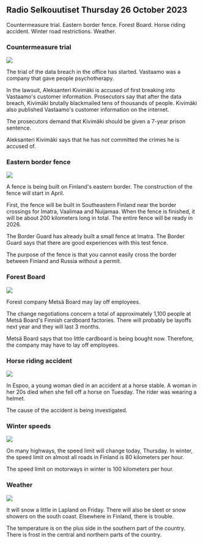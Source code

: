 ## Radio Selkouutiset Thursday 26 October 2023

Countermeasure trial. Eastern border fence. Forest Board. Horse riding accident. Winter road restrictions. Weather.

### Countermeasure trial

![](https://images.cdn.yle.fi/image/upload/c_crop,h_2875,w_5112,x_0,y_568/ar_1.7777777777777777,c_fill,g_faces,h_675,w_1200/dpr_1.0/q_auto:eco/f_auto/fl_lossy/v1698305049/39-1191484653a13e7df175)

The trial of the data breach in the office has started. Vastaamo was a company that gave people psychotherapy.

In the lawsuit, Aleksanteri Kivimäki is accused of first breaking into Vastaamo's customer information. Prosecutors say that after the data breach, Kivimäki brutally blackmailed tens of thousands of people. Kivimäki also published Vastaamo's customer information on the internet.

The prosecutors demand that Kivimäki should be given a 7-year prison sentence.

Aleksanteri Kivimäki says that he has not committed the crimes he is accused of.

### Eastern border fence

![](https://images.cdn.yle.fi/image/upload/c_crop,h_2243,w_3993,x_0,y_0/ar_1.7777777777777777,c_fill,g_faces,h_675,w_1200/dpr_1.0/q_auto:eco/f_auto/fl_lossy/v1698323397/39-1191724653a55b2a04b0)

A fence is being built on Finland's eastern border. The construction of the fence will start in April.

First, the fence will be built in Southeastern Finland near the border crossings for Imatra, Vaalimaa and Nuijamaa. When the fence is finished, it will be about 200 kilometers long in total. The entire fence will be ready in 2026.

The Border Guard has already built a small fence at Imatra. The Border Guard says that there are good experiences with this test fence.

The purpose of the fence is that you cannot easily cross the border between Finland and Russia without a permit.

### Forest Board

![](https://images.cdn.yle.fi/image/upload/c_crop,h_2267,w_4031,x_0,y_0/ar_1.7777777777777777,c_fill,g_faces,h_675,w_1200/dpr_1.0/q_auto:eco/f_auto/fl_lossy/v1698319726/39-1191672653a4ca1724ad)

Forest company Metsä Board may lay off employees.

The change negotiations concern a total of approximately 1,100 people at Metsä Board's Finnish cardboard factories. There will probably be layoffs next year and they will last 3 months.

Metsä Board says that too little cardboard is being bought now. Therefore, the company may have to lay off employees.

### Horse riding accident

![](https://images.cdn.yle.fi/image/upload/c_crop,h_3375,w_6000,x_0,y_387/ar_1.7777777777777777,c_fill,g_faces,h_675,w_1200/dpr_1.0/q_auto:eco/f_auto/fl_lossy/v1692692625/39-116023264e46d0e45030)

In Espoo, a young woman died in an accident at a horse stable. A woman in her 20s died when she fell off a horse on Tuesday. The rider was wearing a helmet.

The cause of the accident is being investigated.

### Winter speeds

![](https://images.cdn.yle.fi/image/upload/c_crop,h_2250,w_4000,x_0,y_0/ar_1.7777777777777777,c_fill,g_faces,h_675,w_1200/dpr_1.0/q_auto:eco/f_auto/fl_lossy/v1603287400/39-7327705f903747751c2)

On many highways, the speed limit will change today, Thursday. In winter, the speed limit on almost all roads in Finland is 80 kilometers per hour.

The speed limit on motorways in winter is 100 kilometers per hour.

### Weather

![](https://images.cdn.yle.fi/image/upload/c_crop,h_1080,w_1919,x_0,y_0/ar_1.7777777777777777,c_fill,g_faces,h_675,w_1200/dpr_1.0/q_auto:eco/f_auto/fl_lossy/v1698292510/39-11913736539e2ff81a55)

It will snow a little in Lapland on Friday. There will also be sleet or snow showers on the south coast. Elsewhere in Finland, there is trouble.

The temperature is on the plus side in the southern part of the country. There is frost in the central and northern parts of the country.
